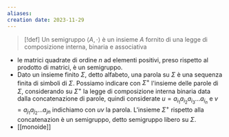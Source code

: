 ```yaml
---
aliases: 
creation date: 2023-11-29
---
```


>[!def]
>Un semigruppo $\left< A, \cdot \right>$ è un insieme $A$ fornito di una legge di composizione interna, binaria e associativa

- le matrici quadrate di ordine $n$ ad elementi positivi, preso rispetto al prodotto di matrici, è un semigruppo.
- Dato un insieme finito $\Sigma$, detto alfabeto, una parola su $\Sigma$ è una sequenza finita di simboli di $\Sigma$. Possiamo indicare con $\Sigma^+$ l'insieme delle parole di $\Sigma$, considerando su $\Sigma^+$ la legge di composizione interna binaria data dalla concatenazione di parole, quindi considerate $u=a_{i_{1}}a_{i_{2}}a_{i_{3}}\dots a_{i_{n}}$ e $v=a_{j_{1}}a_{j_{2}}\dots a_{jn}$ indichiamo con $uv$ la parola. L'insieme $\Sigma^+$ rispetto alla concatenazion è un semigruppo, detto semigruppo libero su $\Sigma$.
- [[monoide]]